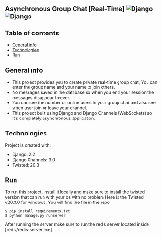 ## Asynchronous Group Chat [Real-Time] ![Django](https://img.shields.io/badge/Django-2.2.9-yellow.svg) ![Django](https://img.shields.io/badge/Django%20channels-3.0.2-green.svg)


## Table of contents
* [General info](#general-info)
* [Technologies](#technologies)
* [Run](#run)

## General info
- This project provides you to create private real-time group chat, You can enter the group name and your name to join others.
- No messages saved in the database so when you end your session the messages disappear forever.
- You can see the number or online users in your group chat and also see when user join or leave your channel.
- This project built using Django and Django Channels (WebSockets) so it's completely asynchronous application.

## Technologies
Project is created with:
* Django: 2.2
* Django Channels: 3.0
* Twisted: 20.3
	
## Run
To run this project, install it locally and make sure to install the twisted version that can run with your os with no problem
Here is the Twisted v20.3.0 for windows, You will find the file in the repo

```
$ pip install requirements.txt
$ python manage.py runserver
```

After running the server make sure to run the redis server located inside [redis/redis-server.exe]
